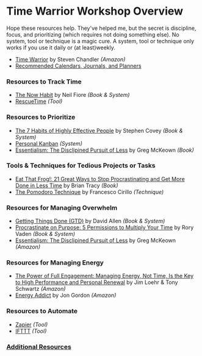 # Time Warrior Workshop Overview


Hope these resources help. They've helped me, but the secret is discipline, focus, and prioritizing (which requires not doing something else). No system, tool or technique is a magic cure. A system, tool or technique only works if you use it daily or (at least)weekly.

* [Time Warrior](https://www.amazon.com/Time-Warrior-procrastination-people-pleasing-over-commitment-ebook/dp/B004NSV2T8/) by Steven Chandler *(Amazon)*
* [Recommended Calendars, Journals, and Planners](cals_journals_and_planners.md)

### Resources to Track Time

* [The Now Habit](now.md) by Neil Fiore *(Book &amp; System)*
* [RescueTime](http://rescuetime.com) *(Tool)* 

### Resources to Prioritize

* [The 7 Habits of Highly Effective People](habits.md) by Stephen Covey *(Book &amp; System)*
* [Personal Kanban](kanban.md) *(System)* 
* [Essentialism: The Disclipined Pursuit of Less](https://www.amazon.com/Essentialism-Disciplined-Pursuit-Greg-McKeown-ebook/dp/B00G1J1D28/) by Greg McKeown *(Book)*

### Tools &amp; Techniques for Tedious Projects or Tasks

* [Eat That Frog!: 21 Great Ways to Stop Procrastinating and Get More Done in Less Time](frog.md) by Brian Tracy *(Book)*
* [The Pomodoro Technique](pomodoro.md) by Francesco Cirillo *(Technique)*

### Resources for Managing Overwhelm

* [Getting Things Done (GTD)](GTD.md) by David Allen *(Book &amp; System)*
* [Procrastinate on Purpose: 5 Permissions to Multiply Your Time](procrastinate.md) by Rory Vaden *(Book &amp; System)*
* [Essentialism: The Disclipined Pursuit of Less](https://www.amazon.com/Essentialism-Disciplined-Pursuit-Greg-McKeown-ebook/dp/B00G1J1D28) by Greg McKeown *(Amazon)*

### Resources for Managing Energy

* [The Power of Full Engagement: Managing Energy, Not Time, Is the Key to High Performance and Personal Renewal](http://www.amazon.com/The-Power-Full-Engagement-Performance/dp/0743226755/ref=sr_1_5?ie=UTF8&qid=1358355636&sr=8-5&keywords=tony+schwartz) by Jim Loehr & Tony Schwartz *(Amazon)*
* [Energy Addict](https://www.amazon.com/Energy-Addict-Physical-Spiritual-Energize-ebook/dp/B01GOH70N2) by Jon Gordon *(Amazon)*

### Resources to Automate

* [Zapier](http://zapier.com) *(Tool)*
* [IFTTT](https://ifttt.com/) *(Tool)*

### [Additional Resources](additional.md)

